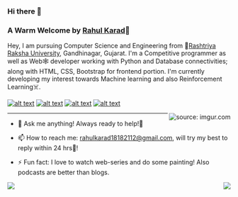 ### Hi there 👋

### A Warm Welcome by [Rahul Karad](https://karad1818.github.io/portfolio/)👋
<!-- ![](https://komarev.com/ghpvc/?username=keshakaneria&color=green) -->

Hey, I am pursuing Computer Science and Engineering from 🚀[Rashtriya Raksha University](https://rru.ac.in), Gandhinagar, Gujarat. I'm a Competitive programmer as well as Web🕸 developer working with Python and Database connectivities; along with HTML, CSS, Bootstrap for frontend portion. I'm currently developing my interest towards Machine learning and also Reinforcement Learning☠.

<!-- Please don't remove this: Grab your social icons from https://github.com/carlsednaoui/gitsocial -->

<!-- display the social media buttons in your README -->

[![alt text][2.1]][2]
[![alt text][3.1]][3]
[![alt text][4.1]][4]
[![alt text][5.1]][5]

<!-- icons with padding -->

[2.1]: https://i.imgur.com/ooBsFft.png?1 (telegram icon with padding)
[3.1]: https://i.imgur.com/ir61YD3.png?1 (Linkedin icon with padding)
[4.1]: https://i.imgur.com/UUdA2GF.png?1 (Leetcode icon with padding)
[5.1]: https://i.ibb.co/syFNSHK/codeforces.png (codeforces icon with padding)
[6.1]: http://i.imgur.com/0o48UoR.png (github icon with padding)

<!-- links to your social media accounts -->
<!-- update these accordingly -->

[2]: https://t.me/karad1818
[3]: https://www.linkedin.com/in/rahul-karad-978246194/
[4]: https://leetcode.com/Karad_1818/
[5]: https://codeforces.com/profile/Karad_1818
[6]: http://www.github.com/karad1818

<!-- Please don't remove this: Grab your social icons from https://github.com/carlsednaoui/gitsocial -->

<!--
**keshakaneria/keshakaneria** is a ✨ _special_ ✨ repository because its `README.md` (this file) appears on your GitHub profile.
-->
<a href="https://imgur.com/ilzOXDw"><img align="right" src="https://i.imgur.com/ilzOXDw.gif" title="source: imgur.com" /></a>
*******
- 💬 Ask me anything!
     Always ready to help!🤩

- 📫 How to reach me: 
rahulkarad18182112@gmail.com, will try my best to reply within 24 hrs🏁!


- ⚡ Fun fact: I love to watch web-series and do some painting! Also podcasts are better than blogs.
<div>
<img align="left" src="https://github-readme-stats.vercel.app/api?username=karad1818&show_icons=true&hide_border=true&icon_color=5CFF33">
<img align="right" src="https://github-readme-stats.vercel.app/api/top-langs/?username=karad1818&hide_border=true&hide=javascript,html">
</div>
<!-- **Views:**<br>
![Visitor Count](https://profile-counter.glitch.me/keshakaneria/count.svg) -->

<!--
**karad1818/karad1818** is a ✨ _special_ ✨ repository because its `README.md` (this file) appears on your GitHub profile.

Here are some ideas to get you started:

- 🔭 I’m currently working on ...
- 🌱 I’m currently learning ...
- 👯 I’m looking to collaborate on ...
- 🤔 I’m looking for help with ...
- 💬 Ask me about ...
- 📫 How to reach me: ...
- 😄 Pronouns: ...
- ⚡ Fun fact: ...
-->
